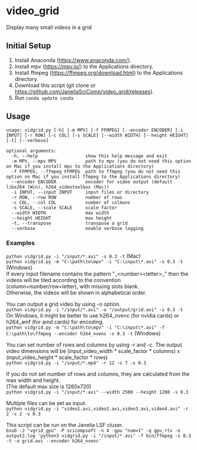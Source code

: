 # video_grid
Display many small videos in a grid

## Initial Setup  
1. Install Anaconda (https://www.anaconda.com/).
2. Install mpv (https://mpv.io/) to the Applications directory.
2. Install ffmpeg (https://ffmpeg.org/download.html) to the Applications directory.
3. Download this script (git clone or https://github.com/JaneliaSciComp/video_grid/releases).
4. Run ```conda update conda```

## Usage  
```
usage: vidgrid.py [-h] [-m MPV] [-f FFMPEG] [--encoder ENCODER] [-i INPUT] [-r ROW] [-c COL] [-s SCALE] [--width WIDTH] [--height HEIGHT] [-t] [--verbose]

optional arguments:
  -h, --help                  show this help message and exit
  -m MPV, --mpv MPV           path to mpv (you do not need this option on Mac if you install mpv to the Applications directory)
  -f FFMPEG, --ffmpeg FFMPEG  path to ffmpeg (you do not need this option on Mac if you install ffmpeg to the Applications directory)
  --encoder ENCODER           encoder for video output (default libx264 (Win), h264_videotoolbox (Mac))
  -i INPUT, --input INPUT     input files or directory
  -r ROW, --row ROW           number of rows
  -c COL, --col COL           number of colmuns
  -s SCALE, --scale SCALE     scale factor
  --width WIDTH               max width
  --height HEIGHT             max height
  -t, --transpose             transpose a grid
  --verbose                   enable verbose logging
```

### Examples
```python vidgrid.py -i "/input/*.avi" -s 0.3 -t``` (Mac)  
```python vidgrid.py -m "C:\path\to\mpv" -i "C:\input\*.avi" -s 0.3 -t``` (Windows)  
If every input filename contains the pattern "\_\<number\>\<letter\>\_" then the videos will be tiled according to the convention (column=number/row=letter), with missing slots blank.  
Otherwise, the videos will be shown in alphabetical order.   

You can output a grid video by using -o option.  
```python vidgrid.py -i "/input/*.avi" -o "/output/grid.avi" -s 0.3 -t```  
On Windows, it might be better to use h264_nvenc (for nvidia cards) or h264_amf (for amd cards) for encoding.  
```python vidgrid.py -m "C:\path\to\mpv" -i "C:\input\*.avi" -f C:\path\to\ffmpeg --encoder h264_nvenc -s 0.3 -t``` (Windows)  
  
You can set number of rows and columns by using -r and -c. The output video dimensions will be (input_video_width * scale_factor * columns) x (input_video_height * scale_factor * rows)  
```python vidgrid.py -i "/input/*.mp4" -r 12 -c 7 -s 0.3```  

If you do not set number of rows and columns, they are calculated from the max width and height.  
(The default max size is 1280x720)  
```python vidgrid.py -i "/input/*.avi" --width 2500 --height 1200 -s 0.3```  
  
Multiple files can be set as input.  
```python vidgrid.py -i "video1.avi,video2.avi,video3.avi,video4.avi" -r 2 -c 2 -s 0.3```  

This script can be run on the Janelia LSF cluser.  
```bsub -J "vgrid_gpu" -P scicompsoft -n 4 -gpu "num=1" -q gpu_rtx -o output2.log 'python3 vidgrid.py -i "/input/*.avi" -f bin/ffmpeg -s 0.3 -t -o grid.avi --encoder h264_nvenc'```